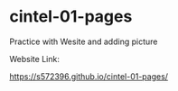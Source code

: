 # cintel-01-pages

Practice with Wesite and adding picture

Website Link:

https://s572396.github.io/cintel-01-pages/   
